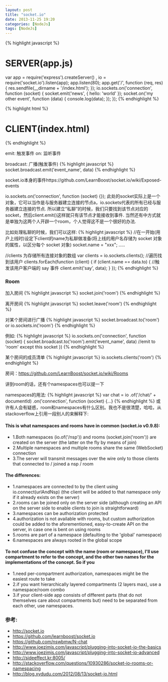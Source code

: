 ```yaml
---
layout: post
title: "socket.io"
date: 2013-11-25 19:20
categories: [NodeJs]
tags: [NodeJs]
---
```


{% highlight javascript %}
# SERVER(app.js)
var app = require('express').createServer()
  , io = require('socket.io').listen(app);
app.listen(80);
app.get('/', function (req, res) {
  res.sendfile(__dirname + '/index.html');
});
io.sockets.on('connection', function (socket) {
  socket.emit('news', { hello: 'world' });
  socket.on('my other event', function (data) {
    console.log(data);
  });
});
{% endhighlight %}

{% highlight html %}
# CLIENT(index.html)
<script src="/socket.io/socket.io.js"></script>
<script>
  var socket = io.connect('http://localhost');
  //var server = io.connect('http://' + window.location.hostname);
  socket.on('news', function (data) {
    console.log(data);
    socket.emit('my other event', { my: 'data' });
  });
</script>
{% endhighlight %}

emit: 触发事件
on: 监听事件

broadcast: 广播(触发事件)
{% highlight javascript %}
socket.broadcast.emit('event_name', data)
{% endhighlight %}

socket.io本身的事件https://github.com/LearnBoost/socket.io/wiki/Exposed-events

io.sockets.on('connection', function (socket) {});
此处的socket实际上是一个对象，它可以当作是与服务器建立连接的节点a，io.sockets代表的所有已经与服务器建立连接的节点.
所以建立“私聊”的时候，我们只要找到该节点对应的socket，然后client.emit()这样就只有该节点才能接收到事件.
当然还有中方式就是单独为这两个人开辟一个room，个人觉得这不是一个很好的办法.

比如处理私聊的时候，我们可以这样:
{% highlight javascript %}
//在一开始(用户上线时)设定下client的name为私聊做准备(将上线的用户名存储为 socket 对象的属性，以区分每个 socket 对象)
socket.name = "xxx";
.....

//clients 为存储所有连接对象的数组
var clients = io.sockets.clients();
//遍历找到该用户
clients.forEach(function (client) {
  if (client.name == data.to) {
    //触发该用户客户端的 say 事件
    client.emit('say', data);
  }
});
{% endhighlight %}

### Room
加入房间
{% highlight javascript %}
socket.join('room')
{% endhighlight %}

离开房间
{% highlight javascript %}
socket.leave('room')
{% endhighlight %}

对某个房间进行广播
{% highlight javascript %}
socket.broadcast.to('room')
or
io.sockets.in('room')
{% endhighlight %}

例如:
{% highlight javascript %}
io.sockets.on('connection', function (socket) {
  socket.broadcast.to('room').emit('event_name', data) //emit to 'room' except this socket
})
{% endhighlight %}

某个房间的成员清单
{% highlight javascript %}
io.sockets.clients('room')
{% endhighlight %}

房间：https://github.com/LearnBoost/socket.io/wiki/Rooms

讲到room的话，还有个namespaces也可以提一下

namespaces的用法:
{% highlight javascript %}
var chat = io
    .of('/chat/' + documentId)
    .on('connection', function (socket) {...}
{% endhighlight %}
或许有人会有疑惑，room和namespaces有什么区别。我也不是很清楚，哈哈，从stackoverflow上引用一段别人的来解释下:

#### This is what namespaces and rooms have in common (socket.io v0.9.8):

* 1.Both namespaces (io.of('/nsp')) and rooms (socket.join('room')) are created on the server (the latter on the fly by means of join)
* 2.Multiple namespaces and multiple rooms share the same (WebSocket) connection
* 3.The server will transmit messages over the wire only to those clients that connected to / joined a nsp / room

#### The differences:

* 1.namespaces are connected to by the client using io.connect(urlAndNsp) (the client will be added to that namespace only if it already exists on the server)
* 2.rooms can be joined only on the server side (although creating an API on the server side to enable clients to join is straightforward)
* 3.namespaces can be authorization protected
* 4.authorization is not available with rooms, but custom authorization could be added to the aforementioned, easy-to-create API on the server, in case one is bent on using rooms
* 5.rooms are part of a namespace (defaulting to the 'global' namespace)
* 6.namespaces are always rooted in the global scope

#### To not confuse the concept with the name (room or namespace), I'll use compartment to refer to the concept, and the other two names for the implementations of the concept. So if you

* 1.need per-compartment authorization, namespaces might be the easiest route to take
* 2.if you want hierarchically layered compartments (2 layers max), use a namespace/room combo
* 3.if your client-side app consists of different parts (that do not themselves care about compartments but) need to be separated from each other, use namespaces.


### 参考:
* http://socket.io
* https://github.com/learnboost/socket.io
* https://github.com/nswbmw/N-chat
* http://www.joezimjs.com/javascript/plugging-into-socket-io-the-basics
* http://www.joezimjs.com/javascript/plugging-into-socket-io-advanced
* http://sideeffect.kr:8005/
* http://stackoverflow.com/questions/10930286/socket-io-rooms-or-namespacing
* http://blog.xydudu.com/2012/08/13/socket-io.html
